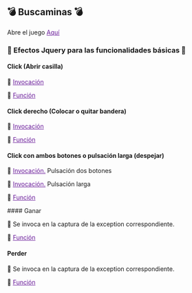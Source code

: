 
:bomb: Buscaminas :bomb:
----
Abre el juego <a href="https://iesgrancapitan-dwec.github.io/Buscaminas-JesusMejiasLeiva" style="color:#6A1B9A">Aquí</a>


 ### :dizzy: Efectos Jquery para las funcionalidades básicas :dizzy:

#### Click (Abrir casilla)

:rocket: <a href="https://github.com/iesgrancapitan-dwec/Buscaminas-JesusMejiasLeiva/blob/master/js/gui.js#L96" style="color:#6A1B9A">Invocación</a>

:memo: <a href="https://github.com/iesgrancapitan-dwec/Buscaminas-JesusMejiasLeiva/blob/master/js/gui.js#L282" style="color:#6A1B9A">Función</a>


#### Click derecho (Colocar o quitar bandera)

:rocket: <a href="https://github.com/iesgrancapitan-dwec/Buscaminas-JesusMejiasLeiva/blob/master/js/gui.js#L108" style="color:#6A1B9A">Invocación</a>


:memo: <a href="https://github.com/iesgrancapitan-dwec/Buscaminas-JesusMejiasLeiva/blob/master/js/gui.js#L316" style="color:#6A1B9A">Función</a>

#### Click con ambos botones o pulsación larga (despejar)

:rocket: <a href="https://github.com/iesgrancapitan-dwec/Buscaminas-JesusMejiasLeiva/blob/master/js/gui.js#L111" style="color:#6A1B9A">Invocación.</a> Pulsación dos botones

:rocket: <a href="https://github.com/iesgrancapitan-dwec/Buscaminas-JesusMejiasLeiva/blob/master/js/gui.js#L127" style="color:#6A1B9A">Invocación.</a> Pulsación larga

:memo: <a href="https://github.com/iesgrancapitan-dwec/Buscaminas-JesusMejiasLeiva/blob/master/js/gui.js#L187" style="color:#6A1B9A">Función</a>

#### Ganar

:rocket: Se invoca en la captura de la exception correspondiente.

:memo: <a href="https://github.com/iesgrancapitan-dwec/Buscaminas-JesusMejiasLeiva/blob/master/js/gui.js#L355" style="color:#6A1B9A">Función</a>


#### Perder

:rocket: Se invoca en la captura de la exception correspondiente.

:memo: <a href="https://github.com/iesgrancapitan-dwec/Buscaminas-JesusMejiasLeiva/blob/master/js/gui.js#L355" style="color:#6A1B9A">Función</a>
